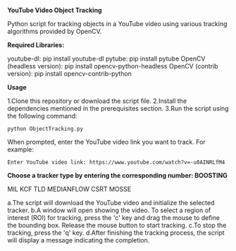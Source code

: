 **YouTube Video Object Tracking**

Python script for tracking objects in a YouTube video using various tracking algorithms provided by OpenCV.

**Required Libraries:**

youtube-dl: pip install youtube-dl
pytube: pip install pytube
OpenCV (headless version): pip install opencv-python-headless
OpenCV (contrib version): pip install opencv-contrib-python

**Usage**

1.Clone this repository or download the script file.
2.Install the dependencies mentioned in the prerequisites section.
3.Run the script using the following command:

```
python ObjectTracking.py
```

When prompted, enter the YouTube video link you want to track. For example:
```
Enter YouTube video link: https://www.youtube.com/watch?v=-u0AINRLfM4
```

**Choose a tracker type by entering the corresponding number:
BOOSTING**

MIL
KCF
TLD
MEDIANFLOW
CSRT
MOSSE

a.The script will download the YouTube video and initialize the selected tracker.
b.A window will open showing the video. To select a region of interest (ROI) for tracking, press the 'c' key and drag the mouse to define the bounding box. Release the mouse button to start tracking.
c.To stop the tracking, press the 'q' key.
d.After finishing the tracking process, the script will display a message indicating the completion.
